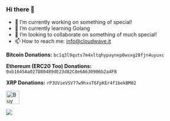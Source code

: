 ### Hi there 👋

- 🔭 I’m currently working on something of special!
- 🌱 I’m currently learning Golang
- 👯 I’m looking to collaborate on something of much special!
- 📫 How to reach me: info@cloudwave.it


**Bitcoin Donations:** ```bc1q3l9quts7m4xltqhypaynep0wsxg28fjn4uyuxc```

**Ethereum (ERC20 Too) Donations:** ```0xb1645Aa027D80489dE23d82C8e6A630906b2a4FB```

**XRP Donations:** ```rP3UVieVSV77w9hxsT6FpKEr4f1bekBM82```

<a href='https://ko-fi.com/nukedev' target='_blank'><img height='36' style='border:0px;height:36px;' src='https://cdn.ko-fi.com/cdn/kofi2.png?v=2' border='0' alt='Buy Me a Coffee at ko-fi.com' /></a>

[![](https://github-readme-stats.vercel.app/api?username=nukedev&show_icons=true&hide_title=true&theme=nightowl)](https://github.com/nukedev)


<!--
**NukeDev/NukeDev** is a ✨ _special_ ✨ repository because its `README.md` (this file) appears on your GitHub profile.

Here are some ideas to get you started:

- 🔭 I’m currently working on ...
- 🌱 I’m currently learning ...
- 👯 I’m looking to collaborate on ...
- 🤔 I’m looking for help with ...
- 💬 Ask me about ...
- 📫 How to reach me: ...
- 😄 Pronouns: ...
- ⚡ Fun fact: ...
-->
